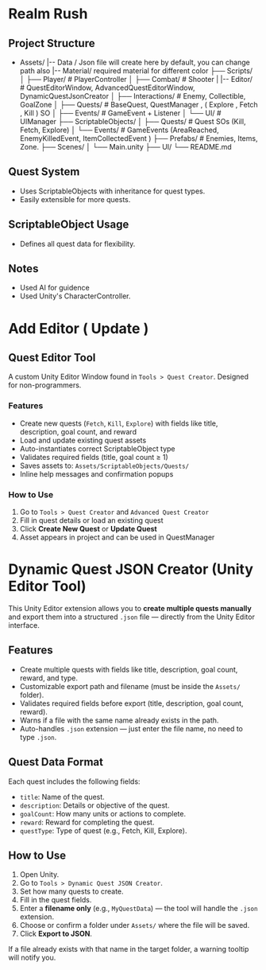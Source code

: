 # Realm Rush

## Project Structure

- Assets/
|-- Data / Json file will create here by default, you can change path also
|-- Material/ required material for different color
├── Scripts/
│ ├── Player/ # PlayerController
│ ├── Combat/ # Shooter
| |-- Editor/ # QuestEditorWindow, AdvancedQuestEditorWindow, DynamicQuestJsonCreator
│ ├── Interactions/ # Enemy, Collectible, GoalZone
│ ├── Quests/ # BaseQuest, QuestManager , ( Explore , Fetch , Kill ) SO
│ ├── Events/ # GameEvent + Listener
│ └── UI/ # UIManager
├── ScriptableObjects/
│ ├── Quests/ # Quest SOs (Kill, Fetch, Explore)
│ └── Events/ # GameEvents (AreaReached, EnemyKilledEvent, ItemCollectedEvent )
├── Prefabs/ # Enemies, Items, Zone.
├── Scenes/
│ └── Main.unity
├── UI/
└── README.md

## Quest System
- Uses ScriptableObjects with inheritance for quest types.
- Easily extensible for more quests.

## ScriptableObject Usage
- Defines all quest data for flexibility.

## Notes
- Used AI for guidence
- Used Unity's CharacterController.

# Add Editor ( Update )
## Quest Editor Tool

A custom Unity Editor Window found in `Tools > Quest Creator`. Designed for non-programmers.

### Features

- Create new quests (`Fetch`, `Kill`, `Explore`) with fields like title, description, goal count, and reward
- Load and update existing quest assets
- Auto-instantiates correct ScriptableObject type
- Validates required fields (title, goal count ≥ 1)
- Saves assets to: `Assets/ScriptableObjects/Quests/`
- Inline help messages and confirmation popups

### How to Use

1. Go to `Tools > Quest Creator` and `Advanced Quest Creator`
2. Fill in quest details or load an existing quest
3. Click **Create New Quest** or **Update Quest**
4. Asset appears in project and can be used in QuestManager

# Dynamic Quest JSON Creator (Unity Editor Tool)

This Unity Editor extension allows you to **create multiple quests manually** and export them into a structured `.json` file — directly from the Unity Editor interface.

## Features

- Create multiple quests with fields like title, description, goal count, reward, and type.
- Customizable export path and filename (must be inside the `Assets/` folder).
- Validates required fields before export (title, description, goal count, reward).
- Warns if a file with the same name already exists in the path.
- Auto-handles `.json` extension — just enter the file name, no need to type `.json`.

## Quest Data Format

Each quest includes the following fields:

- `title`: Name of the quest.
- `description`: Details or objective of the quest.
- `goalCount`: How many units or actions to complete.
- `reward`: Reward for completing the quest.
- `questType`: Type of quest (e.g., Fetch, Kill, Explore).

## How to Use

1. Open Unity.
2. Go to `Tools > Dynamic Quest JSON Creator`.
3. Set how many quests to create.
4. Fill in the quest fields.
5. Enter a **filename only** (e.g., `MyQuestData`) — the tool will handle the `.json` extension.
6. Choose or confirm a folder under `Assets/` where the file will be saved.
7. Click **Export to JSON**.

If a file already exists with that name in the target folder, a warning tooltip will notify you.


